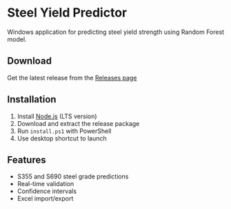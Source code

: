 # Steel Yield Predictor

Windows application for predicting steel yield strength using Random Forest model.

## Download
Get the latest release from the [Releases page](https://github.com/ErdUi/steel-yield-predictor/releases)

## Installation
1. Install [Node.js](https://nodejs.org) (LTS version)
2. Download and extract the release package
3. Run `install.ps1` with PowerShell
4. Use desktop shortcut to launch

## Features
- S355 and S690 steel grade predictions
- Real-time validation
- Confidence intervals
- Excel import/export